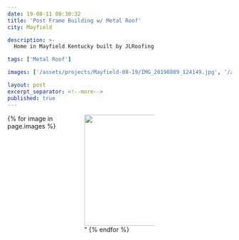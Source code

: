 ```yaml
---
date: 19-08-11 08:30:32
title: 'Post Frame Building w/ Metal Roof'
city: Mayfield

description: >-
  Home in Mayfield Kentucky built by JLRoofing

tags: ['Metal Roof']

images: ['/assets/projects/Mayfield-08-19/IMG_20190809_124149.jpg', '/assets/projects/Mayfield-08-19/IMG_20190809_063922.jpg', '/assets/projects/Mayfield-08-19/IMG_20190807_095918.jpg', '/assets/projects/Mayfield-08-19/IMG_20190808_093607.jpg', '/assets/projects/Mayfield-08-19/IMG_20190812_132639.jpg', '/assets/projects/Mayfield-08-19/IMG_20190812_132708.jpg', '/assets/projects/Mayfield-08-19/IMG_20190813_084030.jpg', '/assets/projects/Mayfield-08-19/mayfield_007_19_08.jpg']

layout: post
excerpt_separator: <!--more-->
published: true
---
```


<div style="align: right;">
  <div style="column-count: 3; padding: 0 auto 0 auto">
    {% for image in page.images %}
      <img src="{{ site.url }}{{ image }}" height="250px" width="250px"/>"
    {% endfor %}
    </div>
  </div>
<!--more-->
